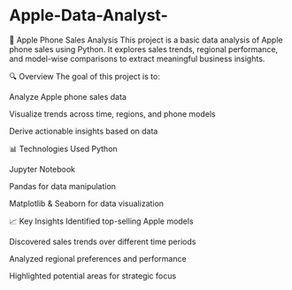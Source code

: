 # Apple-Data-Analyst-
📱 Apple Phone Sales Analysis
This project is a basic data analysis of Apple phone sales using Python. It explores sales trends, regional performance, and model-wise comparisons to extract meaningful business insights.

🔍 Overview
The goal of this project is to:

Analyze Apple phone sales data

Visualize trends across time, regions, and phone models

Derive actionable insights based on data

📊 Technologies Used
Python

Jupyter Notebook

Pandas for data manipulation

Matplotlib & Seaborn for data visualization

📈 Key Insights
Identified top-selling Apple models

Discovered sales trends over different time periods

Analyzed regional preferences and performance

Highlighted potential areas for strategic focus
